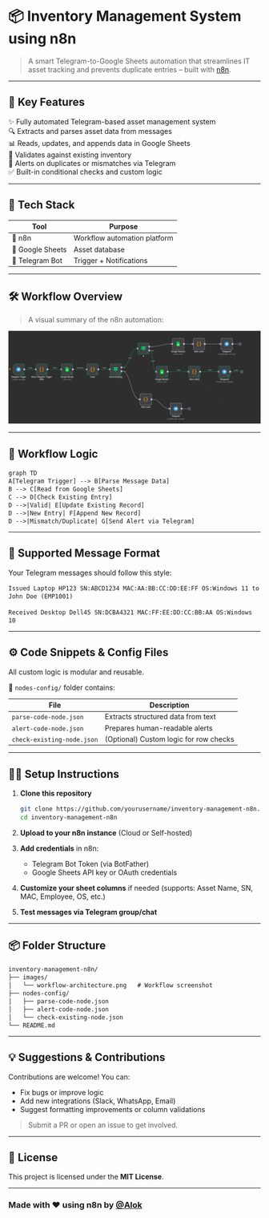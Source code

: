# 📦 Inventory Management System using n8n

> A smart Telegram-to-Google Sheets automation that streamlines IT asset tracking and prevents duplicate entries – built with [n8n](https://n8n.io/).

---

## 🧠 Key Features

✨ Fully automated Telegram-based asset management system  
🔍 Extracts and parses asset data from messages  
📊 Reads, updates, and appends data in Google Sheets  
🧠 Validates against existing inventory  
🚨 Alerts on duplicates or mismatches via Telegram  
✅ Built-in conditional checks and custom logic  

---

## 🚀 Tech Stack

| Tool            | Purpose                      |
|-----------------|------------------------------|
| 🔁 n8n          | Workflow automation platform |
| 📄 Google Sheets | Asset database               |
| 💬 Telegram Bot | Trigger + Notifications      |

---

## 🛠️ Workflow Overview

> A visual summary of the n8n automation:

![Workflow Architecture](./images/workflow-architecture.png)

---

## 🧩 Workflow Logic

```mermaid
graph TD
A[Telegram Trigger] --> B[Parse Message Data]
B --> C[Read from Google Sheets]
C --> D[Check Existing Entry]
D -->|Valid| E[Update Existing Record]
D -->|New Entry| F[Append New Record]
D -->|Mismatch/Duplicate| G[Send Alert via Telegram]
```

---

## 💬 Supported Message Format

Your Telegram messages should follow this style:

```
Issued Laptop HP123 SN:ABCD1234 MAC:AA:BB:CC:DD:EE:FF OS:Windows 11 to John Doe (EMP1001)

Received Desktop Dell45 SN:DCBA4321 MAC:FF:EE:DD:CC:BB:AA OS:Windows 10
```

---

## ⚙️ Code Snippets & Config Files

All custom logic is modular and reusable.

📁 `nodes-config/` folder contains:

| File                   | Description                          |
|------------------------|--------------------------------------|
| `parse-code-node.json` | Extracts structured data from text   |
| `alert-code-node.json` | Prepares human-readable alerts       |
| `check-existing-node.json` | (Optional) Custom logic for row checks |

---

## 🧑‍💻 Setup Instructions

1. **Clone this repository**  
   ```bash
   git clone https://github.com/yourusername/inventory-management-n8n.git
   cd inventory-management-n8n
   ```

2. **Upload to your n8n instance** (Cloud or Self-hosted)

3. **Add credentials** in n8n:
   - Telegram Bot Token (via BotFather)
   - Google Sheets API key or OAuth credentials

4. **Customize your sheet columns** if needed (supports: Asset Name, SN, MAC, Employee, OS, etc.)

5. **Test messages via Telegram group/chat**

---

## 📦 Folder Structure

```
inventory-management-n8n/
├── images/
│   └── workflow-architecture.png   # Workflow screenshot
├── nodes-config/
│   ├── parse-code-node.json
│   ├── alert-code-node.json
│   └── check-existing-node.json
└── README.md
```

---

## 💡 Suggestions & Contributions

Contributions are welcome! You can:
- Fix bugs or improve logic
- Add new integrations (Slack, WhatsApp, Email)
- Suggest formatting improvements or column validations

> Submit a PR or open an issue to get involved.

---

## 📜 License

This project is licensed under the **MIT License**.

---

### Made with ❤️ using n8n by [@Alok](https://github.com/Alok77it)
